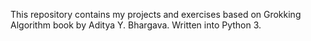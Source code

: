 This repository contains my projects and exercises based on Grokking Algorithm book by Aditya Y. Bhargava.
Written into Python 3.
